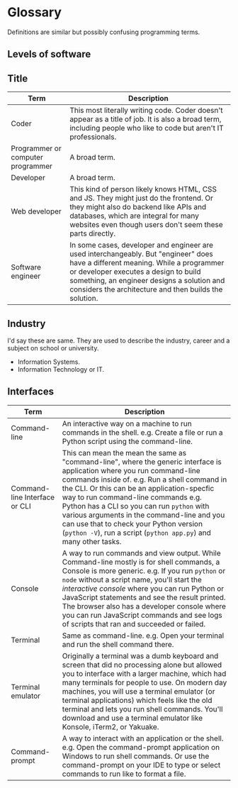 # Glossary

Definitions are similar but possibly confusing programming terms.


## Levels of software 


## Title

Term | Description 
---  | ---
Coder | This most literally writing code. Coder doesn't appear as a title of job. It is also a broad term, including people who like to code but aren't IT professionals.
Programmer or computer programmer | A broad term.
Developer | A broad term.
Web developer | This kind of person likely knows HTML, CSS and JS. They might just do the frontend. Or they might also do backend like APIs and databases, which are integral for many websites even though users don't seem these parts directly.
Software engineer | In some cases, developer and engineer are used interchangeably. But "engineer" does have a different meaning. While a programmer or developer executes a design to build something, an engineer designs a solution and considers the architecture and then builds the solution.


## Industry 

I'd say these are same. They are used to describe the industry, career and a subject on school or university.

- Information Systems.
- Information Technology or IT.


## Interfaces 

Term | Description 
---  | ---
Command-line | An interactive way on a machine to run commands in the shell. e.g. Create a file or run a Python script using the command-line.
Command-line Interface or CLI | This can mean the mean the same as "command-line", where the generic interface is application where you run command-line commands inside of. e.g. Run a shell command in the CLI. Or this can be an application-specfic way to run command-line commands e.g. Python has a CLI so you can run `python` with various arguments in the command-line and you can use that to check your Python version (`python -V`), run a script (`python app.py`) and many other tasks.
Console | A way to run commands and view output. While Command-line mostly is for shell commands, a Console is more generic. e.g. If you run `python` or `node` without a script name, you'll start the _interactive console_ where you can run Python or JavaScript statements and see the result printed. The browser also has a developer console where you can run JavaScript commands and see logs of scripts that ran and succeeded or failed.
Terminal | Same as command-line. e.g. Open your terminal and run the shell command there.
Terminal emulator | Originally a terminal was a dumb keyboard and screen that did no processing alone but allowed you to interface with a larger machine, which had many terminals for people to use. On modern day machines, you will use a terminal emulator (or terminal applications) which feels like the old terminal and lets you run shell commands. You'll download and use a terminal emulator like Konsole, iTerm2, or Yakuake.
Command-prompt | A way to interact with an application or the shell. e.g. Open the command-prompt application on Windows to run shell commands. Or use the command-prompt on your IDE to type or select commands to run like to format a file.
